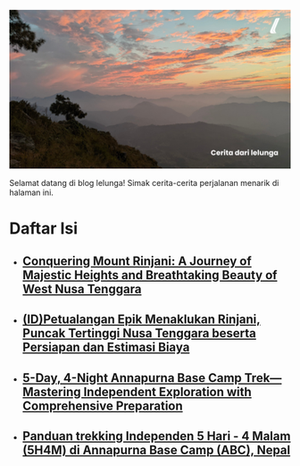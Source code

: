 ---
---

![content/posts/lelunga-banner-website-min.jpg](content/posts/lelunga-banner-website-min.jpg)

Selamat datang di blog lelunga!
Simak cerita-cerita perjalanan menarik di halaman ini.

# Daftar Isi

- ## [Conquering Mount Rinjani: A Journey of Majestic Heights and Breathtaking Beauty of West Nusa Tenggara](/posts/rinjani)
- ## [(ID)Petualangan Epik Menaklukan Rinjani, Puncak Tertinggi Nusa Tenggara beserta Persiapan dan Estimasi Biaya](https://www.klikaktual.com/travel-lifestyle/669960297/petualangan-epik-menaklukan-rinjani-puncak-tertinggi-nusa-tenggara-beserta-persiapan-dan-estimasi-biaya)
- ## [5-Day, 4-Night Annapurna Base Camp Trek—Mastering Independent Exploration with Comprehensive Preparation](/posts/independent-trekking-annapurna-basecamp-trek)
- ## [Panduan trekking Independen 5 Hari - 4 Malam (5H4M) di Annapurna Base Camp (ABC), Nepal](/posts/trekking-independen-ke-annapurna-base-camp)
